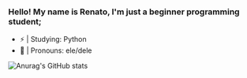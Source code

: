 ### Hello! My name is Renato, I'm just a beginner programming student;

- ⚡️ | Studying: Python
- 🦈 | Pronouns: ele/dele

![Anurag's GitHub stats](https://github-readme-stats.vercel.app/api?username=renatinnsx&show_icons=true&theme=dark&icon_color=FF0000&border_color=202020)
